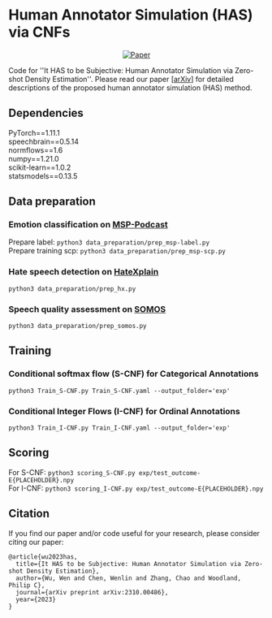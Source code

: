 # Human Annotator Simulation (HAS) via CNFs

<div align="center">

[![Paper](http://img.shields.io/badge/paper-arxiv.2310.00486-B31B1B.svg)](https://arxiv.org/abs/2310.00486)

</div>

Code for ''It HAS to be Subjective: Human Annotator Simulation via Zero-shot Density Estimation''. Please read our paper [[arXiv](https://arxiv.org/abs/2310.00486)] for detailed descriptions of the proposed human annotator simulation (HAS) method.

## Dependencies
PyTorch==1.11.1  
speechbrain==0.5.14  
normflows==1.6  
numpy==1.21.0  
scikit-learn==1.0.2  
statsmodels==0.13.5  

## Data preparation
### Emotion classification on [MSP-Podcast](https://ecs.utdallas.edu/research/researchlabs/msp-lab/MSP-Podcast.html)
Prepare label: `python3 data_preparation/prep_msp-label.py`  
Prepare training scp: `python3 data_preparation/prep_msp-scp.py`
### Hate speech detection on [HateXplain](https://cdn.aaai.org/ojs/17745/17745-13-21239-1-2-20210518.pdf)
`python3 data_preparation/prep_hx.py`
### Speech quality assessment on [SOMOS](https://www.isca-speech.org/archive/interspeech_2022/maniati22_interspeech.html)
`python3 data_preparation/prep_somos.py`

## Training
### Conditional softmax flow (S-CNF) for Categorical Annotations
`python3 Train_S-CNF.py Train_S-CNF.yaml --output_folder='exp'`

### Conditional Integer Flows (I-CNF) for Ordinal Annotations
`python3 Train_I-CNF.py Train_I-CNF.yaml --output_folder='exp'`

## Scoring
For S-CNF: `python3 scoring_S-CNF.py exp/test_outcome-E{PLACEHOLDER}.npy`  
For I-CNF: `python3 scoring_I-CNF.py exp/test_outcome-E{PLACEHOLDER}.npy`

## Citation
If you find our paper and/or code useful for your research, please consider citing our paper:

```
@article{wu2023has,
  title={It HAS to be Subjective: Human Annotator Simulation via Zero-shot Density Estimation},
  author={Wu, Wen and Chen, Wenlin and Zhang, Chao and Woodland, Philip C},
  journal={arXiv preprint arXiv:2310.00486},
  year={2023}
}
```
